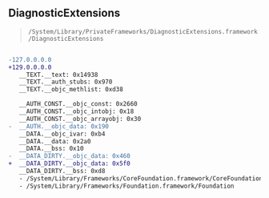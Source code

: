 ## DiagnosticExtensions

> `/System/Library/PrivateFrameworks/DiagnosticExtensions.framework/DiagnosticExtensions`

```diff

-127.0.0.0.0
+129.0.0.0.0
   __TEXT.__text: 0x14938
   __TEXT.__auth_stubs: 0x970
   __TEXT.__objc_methlist: 0xd38

   __AUTH_CONST.__objc_const: 0x2660
   __AUTH_CONST.__objc_intobj: 0x18
   __AUTH_CONST.__objc_arrayobj: 0x30
-  __AUTH.__objc_data: 0x190
   __DATA.__objc_ivar: 0xb4
   __DATA.__data: 0x2a0
   __DATA.__bss: 0x10
-  __DATA_DIRTY.__objc_data: 0x460
+  __DATA_DIRTY.__objc_data: 0x5f0
   __DATA_DIRTY.__bss: 0xd8
   - /System/Library/Frameworks/CoreFoundation.framework/CoreFoundation
   - /System/Library/Frameworks/Foundation.framework/Foundation

```
